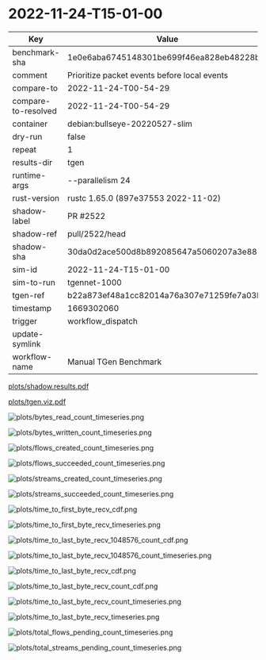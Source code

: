 # 2022-11-24-T15-01-00

| Key | Value |
|-----|-------|
| benchmark-sha | 1e0e6aba6745148301be699f46ea828eb48228b0 |
| comment | Prioritize packet events before local events |
| compare-to | 2022-11-24-T00-54-29 |
| compare-to-resolved | 2022-11-24-T00-54-29 |
| container | debian:bullseye-20220527-slim |
| dry-run | false |
| repeat | 1 |
| results-dir | tgen |
| runtime-args | --parallelism 24 |
| rust-version | rustc 1.65.0 (897e37553 2022-11-02) |
| shadow-label | PR #2522 |
| shadow-ref | pull/2522/head |
| shadow-sha | 30da0d2ace500d8b892085647a5060207a3e8808 |
| sim-id | 2022-11-24-T15-01-00 |
| sim-to-run | tgennet-1000 |
| tgen-ref | b22a873ef48a1cc82014a76a307e71259fe7a03b |
| timestamp | 1669302060 |
| trigger | workflow_dispatch |
| update-symlink |  |
| workflow-name | Manual TGen Benchmark |

[plots/shadow.results.pdf](plots/shadow.results.pdf)

[plots/tgen.viz.pdf](plots/tgen.viz.pdf)

![plots/bytes_read_count_timeseries.png](plots/bytes_read_count_timeseries.png)

![plots/bytes_written_count_timeseries.png](plots/bytes_written_count_timeseries.png)

![plots/flows_created_count_timeseries.png](plots/flows_created_count_timeseries.png)

![plots/flows_succeeded_count_timeseries.png](plots/flows_succeeded_count_timeseries.png)

![plots/streams_created_count_timeseries.png](plots/streams_created_count_timeseries.png)

![plots/streams_succeeded_count_timeseries.png](plots/streams_succeeded_count_timeseries.png)

![plots/time_to_first_byte_recv_cdf.png](plots/time_to_first_byte_recv_cdf.png)

![plots/time_to_first_byte_recv_timeseries.png](plots/time_to_first_byte_recv_timeseries.png)

![plots/time_to_last_byte_recv_1048576_count_cdf.png](plots/time_to_last_byte_recv_1048576_count_cdf.png)

![plots/time_to_last_byte_recv_1048576_count_timeseries.png](plots/time_to_last_byte_recv_1048576_count_timeseries.png)

![plots/time_to_last_byte_recv_cdf.png](plots/time_to_last_byte_recv_cdf.png)

![plots/time_to_last_byte_recv_count_cdf.png](plots/time_to_last_byte_recv_count_cdf.png)

![plots/time_to_last_byte_recv_count_timeseries.png](plots/time_to_last_byte_recv_count_timeseries.png)

![plots/time_to_last_byte_recv_timeseries.png](plots/time_to_last_byte_recv_timeseries.png)

![plots/total_flows_pending_count_timeseries.png](plots/total_flows_pending_count_timeseries.png)

![plots/total_streams_pending_count_timeseries.png](plots/total_streams_pending_count_timeseries.png)

